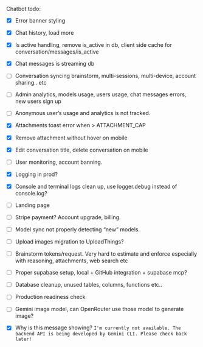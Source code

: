 Chatbot todo:

- [x] Error banner styling
- [x] Chat history, load more
- [x] Is active handling, remove is_active in db, client side cache for conversation/messages/is_active
- [x] Chat messages is streaming db
- [ ] Conversation syncing brainstorm, multi-sessions, multi-device, account sharing.. etc
- [ ] Admin analytics, models usage, users usage, chat messages errors, new users sign up
- [ ] Anonymous user’s usage and analytics is not tracked.
- [x] Attachments toast error when > ATTACHMENT_CAP
- [x] Remove attachment without hover on mobile
- [x] Edit conversation title, delete conversation on mobile
- [ ] User monitoring, account banning.
- [x] Logging in prod?
- [x] Console and terminal logs clean up, use logger.debug instead of console.log?
- [ ] Landing page
- [ ] Stripe payment? Account upgrade, billing.
- [ ] Model sync not properly detecting “new” models.
- [ ] Upload images migration to UploadThings?
- [ ] Brainstorm tokens/request. Very hard to estimate and enforce especially with reasoning, attachments, web search etc
- [ ] Proper supabase setup, local + GitHub integration + supabase mcp?
- [ ] Database cleanup, unused tables, columns, functions etc..
- [ ] Production readiness check

- [ ] Gemini image model, can OpenRouter use those model to generate image?
- [x] Why is this message showing? `I'm currently not available. The backend API is being developed by Gemini CLI. Please check back later!`
